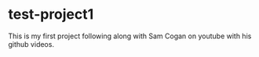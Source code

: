# test-project1
This is my first project following along with Sam Cogan on youtube with his github videos. 
